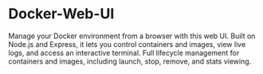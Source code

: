 # Docker-Web-UI
Manage your Docker environment from a browser with this web UI. Built on Node.js and Express, it lets you control containers and images, view live logs, and access an interactive terminal. Full lifecycle management for containers and images, including launch, stop, remove, and stats viewing.
